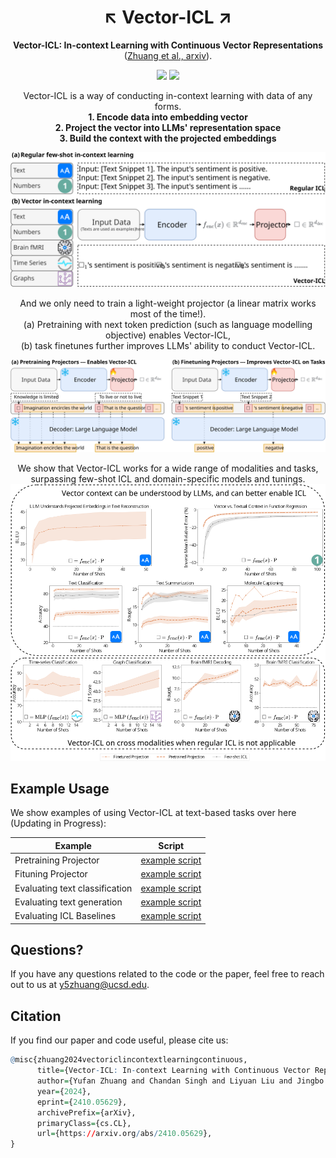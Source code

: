 <h1 align="center"> ↖️ Vector-ICL ↗️ </h1>
<p align="center"> <b>Vector-ICL: In-context Learning with Continuous Vector Representations</b>  (<a href="https://arxiv.org/abs/2410.05629">Zhuang et al., arxiv</a>). 
</p>

<p align="center">
  <img src="https://img.shields.io/badge/license-mit-blue.svg">
  <img src="https://img.shields.io/badge/python-3.7+-blue">
</p>  

<p align="center"> Vector-ICL is a way of conducting in-context learning with data of any forms. <br>
<strong>1. Encode data into embedding vector</strong><br>
<strong>2. Project the vector into LLMs' representation space</strong><br>
<strong>3. Build the context with the projected embeddings</strong>
</p>


<p align="center">
  <img src="assets/gicl_pipeline.svg">
</p>  

<p align="center">
And we only need to train a light-weight projector (a linear matrix works most of the time!). <br>
(a) Pretraining with next token prediction (such as language modelling objective) enables Vector-ICL, <br>
(b) task finetunes further improves LLMs' ability to conduct Vector-ICL.
</p>

<p align="center">
  <img src="assets/gicl_training_pipeline.svg">
</p>  

<p align="center">
We show that Vector-ICL works for a wide range of modalities and tasks, surpassing few-shot ICL and domain-specific models and tunings. <br>
<img src="assets/main_plot.svg">
</p>  

## Example Usage

We show examples of using Vector-ICL at text-based tasks over here (Updating in Progress):

| Example    | Script |
| -------- | ------- |
| Pretraining Projector  | [example script](examples/example_scripts/text_pretrain.sh)    |
| Fituning Projector | [example script](examples/example_scripts/text_finetune.sh)     |
| Evaluating text classification  | [example script](examples/example_scripts/text_inference_classification.sh) |
| Evaluating text generation  | [example script](examples/example_scripts/text_inference_generations.sh) |
| Evaluating ICL Baselines  | [example script](examples/example_scripts/text_inference_baseline.sh) |


## Questions?

If you have any questions related to the code or the paper, feel free to reach out to us at y5zhuang@ucsd.edu.


## Citation

If you find our paper and code useful, please cite us:
```r
@misc{zhuang2024vectoriclincontextlearningcontinuous,
      title={Vector-ICL: In-context Learning with Continuous Vector Representations}, 
      author={Yufan Zhuang and Chandan Singh and Liyuan Liu and Jingbo Shang and Jianfeng Gao},
      year={2024},
      eprint={2410.05629},
      archivePrefix={arXiv},
      primaryClass={cs.CL},
      url={https://arxiv.org/abs/2410.05629}, 
}
```